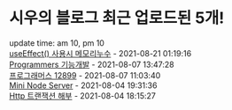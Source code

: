 # 시우의 블로그 최근 업로드된 5개!<br>

update time: am 10, pm 10<br>[useEffect() 사용시 메모리누수](https://velog.io/@dev_shu/useEffect-%EC%82%AC%EC%9A%A9%EC%8B%9C-%EB%A9%94%EB%AA%A8%EB%A6%AC%EB%88%84%EC%88%98) - 2021-08-21 01:19:16<br>
[Programmers 기능개발](https://velog.io/@dev_shu/%ED%94%84%EB%A1%9C%EA%B7%B8%EB%9E%98%EB%A8%B8%EC%8A%A4-42586) - 2021-08-07 13:47:28<br>
[프로그래머스 12899](https://velog.io/@dev_shu/%ED%94%84%EB%A1%9C%EA%B7%B8%EB%9E%98%EB%A8%B8%EC%8A%A4-12899) - 2021-08-07 11:03:40<br>
[Mini Node Server](https://velog.io/@dev_shu/Mini-Node-Server) - 2021-08-04 19:31:36<br>
[Http 트랜잭션 해부](https://velog.io/@dev_shu/Http-%ED%8A%B8%EB%9E%9C%EC%9E%AD%EC%85%98-%ED%95%B4%EB%B6%80) - 2021-08-04 18:15:27<br>
